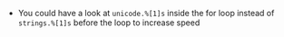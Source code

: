 - You could have a look at `unicode.%[1]s` inside the for loop instead of `strings.%[1]s` before the 
loop to increase speed